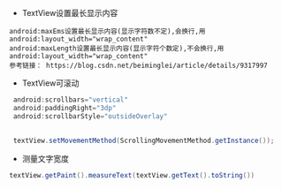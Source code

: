 *  TextView设置最长显示内容 </br>
```
android:maxEms设置最长显示内容(显示字符数不定),会换行,用android:layout_width="wrap_content"
android:maxLength设置最长显示内容(显示字符个数定),不会换行,用android:layout_width="wrap_content"
参考链接： https://blog.csdn.net/beiminglei/article/details/9317997
```


* TextView可滚动
```Java
 android:scrollbars="vertical"
 android:paddingRight="3dp"
 android:scrollbarStyle="outsideOverlay" 
 
 
 textView.setMovementMethod(ScrollingMovementMethod.getInstance());
```
* 测量文字宽度
```Java
textView.getPaint().measureText(textView.getText().toString())
```
